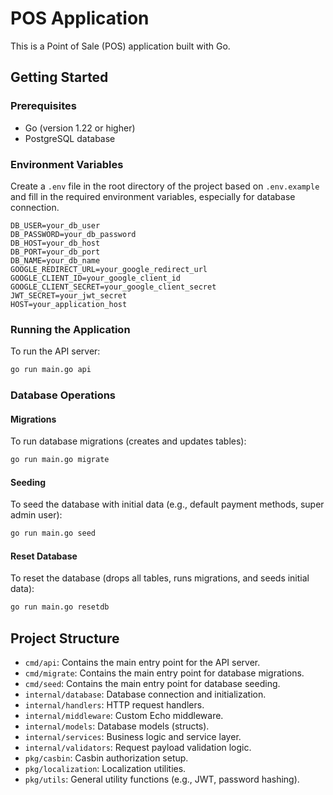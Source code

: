 # POS Application

This is a Point of Sale (POS) application built with Go.

## Getting Started

### Prerequisites

- Go (version 1.22 or higher)
- PostgreSQL database

### Environment Variables

Create a `.env` file in the root directory of the project based on `.env.example` and fill in the required environment variables, especially for database connection.

```
DB_USER=your_db_user
DB_PASSWORD=your_db_password
DB_HOST=your_db_host
DB_PORT=your_db_port
DB_NAME=your_db_name
GOOGLE_REDIRECT_URL=your_google_redirect_url
GOOGLE_CLIENT_ID=your_google_client_id
GOOGLE_CLIENT_SECRET=your_google_client_secret
JWT_SECRET=your_jwt_secret
HOST=your_application_host
```

### Running the Application

To run the API server:

```bash
go run main.go api
```

### Database Operations

#### Migrations

To run database migrations (creates and updates tables):

```bash
go run main.go migrate
```

#### Seeding

To seed the database with initial data (e.g., default payment methods, super admin user):

```bash
go run main.go seed
```

#### Reset Database

To reset the database (drops all tables, runs migrations, and seeds initial data):

```bash
go run main.go resetdb
```

## Project Structure

- `cmd/api`: Contains the main entry point for the API server.
- `cmd/migrate`: Contains the main entry point for database migrations.
- `cmd/seed`: Contains the main entry point for database seeding.
- `internal/database`: Database connection and initialization.
- `internal/handlers`: HTTP request handlers.
- `internal/middleware`: Custom Echo middleware.
- `internal/models`: Database models (structs).
- `internal/services`: Business logic and service layer.
- `internal/validators`: Request payload validation logic.
- `pkg/casbin`: Casbin authorization setup.
- `pkg/localization`: Localization utilities.
- `pkg/utils`: General utility functions (e.g., JWT, password hashing).
